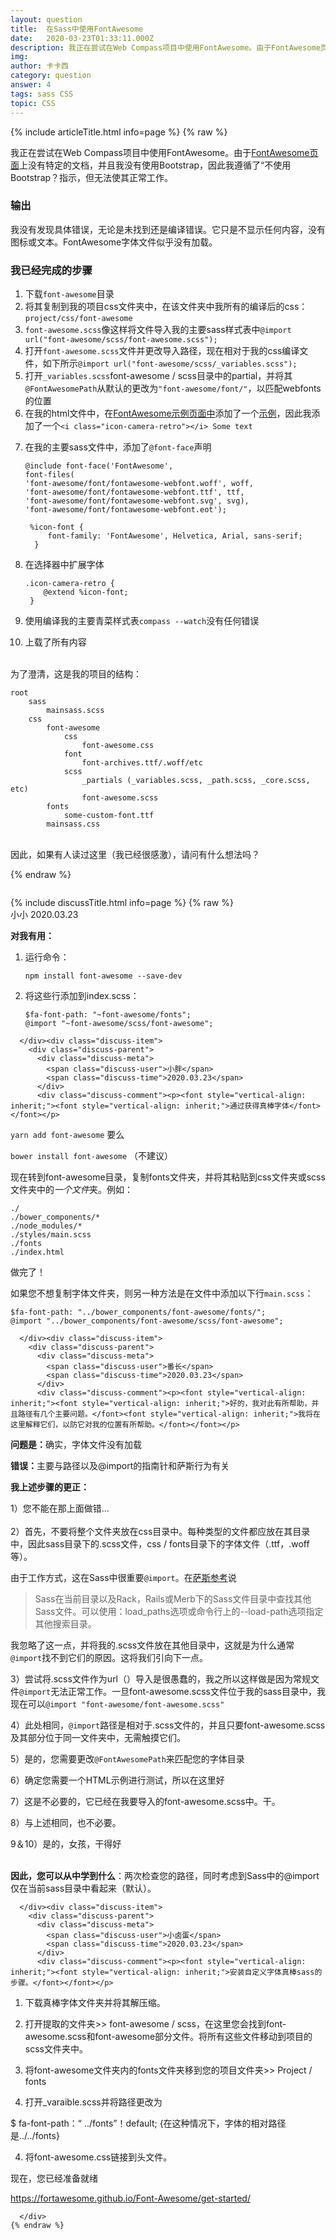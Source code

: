 ```yaml
---
layout: question
title:  在Sass中使用FontAwesome
date:   2020-03-23T01:33:11.000Z
description: 我正在尝试在Web Compass项目中使用FontAwesome。由于FontAwesome页面上没有特定的文档，并且我没有使用Bootstrap，因此...
img: 
author: 卡卡西
category: question
answer: 4
tags: sass CSS
topic: CSS
---
```

<div class="article-root">
  <div class="article">
    {% include articleTitle.html info=page %}
    {% raw %}
    <div class="article-content"><p><font style="vertical-align: inherit;"><font style="vertical-align: inherit;">我正在尝试在Web Compass项目中使用FontAwesome。</font><font style="vertical-align: inherit;">由于</font></font><a href="http://fortawesome.github.io/Font-Awesome/get-started/" rel="noreferrer"><font style="vertical-align: inherit;"><font style="vertical-align: inherit;">FontAwesome页面</font></font></a><font style="vertical-align: inherit;"><font style="vertical-align: inherit;">上没有特定的文档</font><font style="vertical-align: inherit;">，并且我没有使用Bootstrap，因此我遵循了“不使用Bootstrap？</font><font style="vertical-align: inherit;">指示，但无法使其正常工作。</font></font></p>

<h3><font style="vertical-align: inherit;"><font style="vertical-align: inherit;">输出</font></font></h3>

<p><font style="vertical-align: inherit;"><font style="vertical-align: inherit;">我没有发现具体错误，无论是未找到还是编译错误。</font><font style="vertical-align: inherit;">它只是不显示任何内容，没有图标或文本。</font><font style="vertical-align: inherit;">FontAwesome字体文件似乎没有加载。</font></font></p>

<h3><font style="vertical-align: inherit;"><font style="vertical-align: inherit;">我已经完成的步骤</font></font></h3>

<ol>
<li><font style="vertical-align: inherit;"><font style="vertical-align: inherit;">下载</font></font><code>font-awesome</code><font style="vertical-align: inherit;"><font style="vertical-align: inherit;">目录</font></font></li>
<li><font style="vertical-align: inherit;"><font style="vertical-align: inherit;">将其复制到我的项目css文件夹中，在该文件夹中我所有的编译后的css： </font></font><code>project/css/font-awesome</code></li>
<li><font style="vertical-align: inherit;"></font><code>font-awesome.scss</code><font style="vertical-align: inherit;"><font style="vertical-align: inherit;">像这样</font><font style="vertical-align: inherit;">将</font><font style="vertical-align: inherit;">文件</font><font style="vertical-align: inherit;">导入</font><font style="vertical-align: inherit;">我的主要sass样式表中</font></font><code>@import url("font-awesome/scss/font-awesome.scss");</code></li>
<li><font style="vertical-align: inherit;"><font style="vertical-align: inherit;">打开</font></font><code>font-awesome.scss</code><font style="vertical-align: inherit;"><font style="vertical-align: inherit;">文件并更改导入路径，现在相对于我的css编译文件，如下所示</font></font><code>@import url("font-awesome/scss/_variables.scss");</code></li>
<li><font style="vertical-align: inherit;"><font style="vertical-align: inherit;">打开</font></font><code>_variables.scss</code><font style="vertical-align: inherit;"><font style="vertical-align: inherit;">font-awesome / scss目录中的partial，并将其</font></font><code>@FontAwesomePath</code><font style="vertical-align: inherit;"><font style="vertical-align: inherit;">从默认的</font><font style="vertical-align: inherit;">更改</font><font style="vertical-align: inherit;">为</font></font><code>"font-awesome/font/"</code><font style="vertical-align: inherit;"><font style="vertical-align: inherit;">，以匹配webfonts的位置</font></font></li>
<li><font style="vertical-align: inherit;"><font style="vertical-align: inherit;">在我的html文件中，在</font></font><a href="http://fortawesome.github.io/Font-Awesome/examples/#inline-icons" rel="noreferrer"><font style="vertical-align: inherit;"><font style="vertical-align: inherit;">FontAwesome示例页面中</font></font></a><font style="vertical-align: inherit;"><font style="vertical-align: inherit;">添加了一个</font><a href="http://fortawesome.github.io/Font-Awesome/examples/#inline-icons" rel="noreferrer"><font style="vertical-align: inherit;">示例</font></a><font style="vertical-align: inherit;">，因此我添加了一个</font></font><code>&lt;i class="icon-camera-retro"&gt;&lt;/i&gt; Some text</code></li>
<li><p><font style="vertical-align: inherit;"><font style="vertical-align: inherit;">在我的主要sass文件中，添加了</font></font><code>@font-face</code><font style="vertical-align: inherit;"><font style="vertical-align: inherit;">声明</font></font></p>

<pre><code>@include font-face('FontAwesome',<font></font>
font-files(<font></font>
'font-awesome/font/fontawesome-webfont.woff', woff,<font></font>
'font-awesome/font/fontawesome-webfont.ttf', ttf,<font></font>
'font-awesome/font/fontawesome-webfont.svg', svg),<font></font>
'font-awesome/font/fontawesome-webfont.eot');<font></font>
<font></font>
 %icon-font {<font></font>
     font-family: 'FontAwesome', Helvetica, Arial, sans-serif;<font></font>
  }<font></font>
</code></pre></li>
<li><p><font style="vertical-align: inherit;"><font style="vertical-align: inherit;">在选择器中扩展字体 </font></font></p>

<pre><code>.icon-camera-retro {<font></font>
    @extend %icon-font;<font></font>
 }<font></font>
</code></pre></li>
<li><p><font style="vertical-align: inherit;"><font style="vertical-align: inherit;">使用编译我的主要青菜样式表</font></font><code>compass --watch</code><font style="vertical-align: inherit;"><font style="vertical-align: inherit;">没有任何错误</font></font></p></li>
<li><font style="vertical-align: inherit;"><font style="vertical-align: inherit;">上载了所有内容</font></font></li>
</ol>

<p><br><font style="vertical-align: inherit;"><font style="vertical-align: inherit;">
为了澄清，这是我的项目的结构：</font></font></p>

<pre><code>root<font></font>
    sass<font></font>
        mainsass.scss<font></font>
    css<font></font>
        font-awesome<font></font>
            css<font></font>
                font-awesome.css<font></font>
            font<font></font>
                font-archives.ttf/.woff/etc<font></font>
            scss<font></font>
                _partials (_variables.scss, _path.scss, _core.scss, etc)<font></font>
                font-awesome.scss<font></font>
        fonts<font></font>
            some-custom-font.ttf<font></font>
        mainsass.css<font></font>
</code></pre>

<p><br><font style="vertical-align: inherit;"><font style="vertical-align: inherit;">
因此，如果有人读过这里（我已经很感激），请问有什么想法吗？</font></font></p></div>
    {% endraw %}
  </div>
  <p style="height: 0;width:0;overflow: hidden;"> 第2599篇《在Sass中使用FontAwesome》来自Winter(https://github.com/aiyld/aiyld.github.io)的站点</p>
  <div class="discuss-wrapper">
    {% include discussTitle.html info=page %}
    {% raw %}
    <div class="discuss-item">
        <div class="discuss-parent">
          <div class="discuss-meta">
            <span class="discuss-user">小小</span>
            <span class="discuss-time">2020.03.23</span>
          </div>
          <div class="discuss-comment"><p><strong><font style="vertical-align: inherit;"><font style="vertical-align: inherit;">对我有用：</font></font></strong></p>

<ol>
<li><p><font style="vertical-align: inherit;"><font style="vertical-align: inherit;">运行命令：</font></font></p>

<pre><code>npm install font-awesome --save-dev
</code></pre></li>
<li><p><font style="vertical-align: inherit;"><font style="vertical-align: inherit;">将这些行添加到index.scss：</font></font></p>

<pre><code>$fa-font-path: "~font-awesome/fonts";<font></font>
@import "~font-awesome/scss/font-awesome";<font></font>
</code></pre></li>
</ol></div>
        </div>
        
      </div><div class="discuss-item">
        <div class="discuss-parent">
          <div class="discuss-meta">
            <span class="discuss-user">小胖</span>
            <span class="discuss-time">2020.03.23</span>
          </div>
          <div class="discuss-comment"><p><font style="vertical-align: inherit;"><font style="vertical-align: inherit;">通过获得真棒字体</font></font></p>

<p><code>yarn add font-awesome</code><font style="vertical-align: inherit;"><font style="vertical-align: inherit;">
要么</font></font></p>

<p><code>bower install font-awesome</code><font style="vertical-align: inherit;"><font style="vertical-align: inherit;"> （不建议）</font></font></p>

<p><font style="vertical-align: inherit;"><font style="vertical-align: inherit;">现在转到font-awesome目录，复制fonts文件夹，并将其粘贴</font><font style="vertical-align: inherit;">到css文件夹或scss文件夹中的</font></font><em><font style="vertical-align: inherit;"><font style="vertical-align: inherit;">一个文件</font></font></em><font style="vertical-align: inherit;"><font style="vertical-align: inherit;">夹。</font><font style="vertical-align: inherit;">例如：</font></font></p>

<p><code>./
./bower_components/*
./node_modules/*
./styles/main.scss
./fonts
./index.html
</code></p>

<p><font style="vertical-align: inherit;"><font style="vertical-align: inherit;">做完了！ </font></font></p>

<p><font style="vertical-align: inherit;"><font style="vertical-align: inherit;">如果您不想复制字体文件夹，则另一种方法是在文件中添加以下行</font></font><code>main.scss</code><font style="vertical-align: inherit;"><font style="vertical-align: inherit;">：</font></font></p>

<p><code>$fa-font-path: "../bower_components/font-awesome/fonts/";
@import "../bower_components/font-awesome/scss/font-awesome";</code></p></div>
        </div>
        
      </div><div class="discuss-item">
        <div class="discuss-parent">
          <div class="discuss-meta">
            <span class="discuss-user">番长</span>
            <span class="discuss-time">2020.03.23</span>
          </div>
          <div class="discuss-comment"><p><font style="vertical-align: inherit;"><font style="vertical-align: inherit;">好的，我对此有所帮助，并且路径有几个主要问题。</font><font style="vertical-align: inherit;">我将在这里解释它们，以防它对我的位置有所帮助。</font></font></p>

<p><strong><font style="vertical-align: inherit;"><font style="vertical-align: inherit;">问题是：</font></font></strong><font style="vertical-align: inherit;"><font style="vertical-align: inherit;">确实，字体文件没有加载</font></font></p>

<p><strong><font style="vertical-align: inherit;"><font style="vertical-align: inherit;">错误：</font></font></strong><font style="vertical-align: inherit;"><font style="vertical-align: inherit;">主要与路径以及@import的指南针和萨斯行为有关</font></font></p>

<p><strong><font style="vertical-align: inherit;"><font style="vertical-align: inherit;">我上述步骤的更正：</font></font></strong></p>

<p><font style="vertical-align: inherit;"><font style="vertical-align: inherit;">1）您不能在那上面做错... </font></font><br><br><font style="vertical-align: inherit;"><font style="vertical-align: inherit;">
2）首先，不要将整个文件夹放在css目录中。</font><font style="vertical-align: inherit;">每种类型的文件都应放在其目录中，因此sass目录下的.scss文件，css / fonts目录下的字体文件（.ttf，.woff等）。</font></font></p>

<p><font style="vertical-align: inherit;"><font style="vertical-align: inherit;">由于工作方式，这在Sass中很重要</font></font><code>@import</code><font style="vertical-align: inherit;"><font style="vertical-align: inherit;">。</font><font style="vertical-align: inherit;">在</font></font><a href="http://sass-lang.com/docs/yardoc/file.SASS_REFERENCE.html#import"><font style="vertical-align: inherit;"><font style="vertical-align: inherit;">萨斯参考</font></font></a><font style="vertical-align: inherit;"><font style="vertical-align: inherit;">说</font></font></p>

<blockquote>
  <p><font style="vertical-align: inherit;"><font style="vertical-align: inherit;">Sass在当前目录以及Rack，Rails或Merb下的Sass文件目录中查找其他Sass文件。</font><font style="vertical-align: inherit;">可以使用：load_paths选项或命令行上的--load-path选项指定其他搜索目录。</font></font></p>
</blockquote>

<p><font style="vertical-align: inherit;"><font style="vertical-align: inherit;">我忽略了这一点，并将我的.scss文件放在其他目录中，这就是为什么通常</font></font><code>@import</code><font style="vertical-align: inherit;"><font style="vertical-align: inherit;">找不到它们</font><font style="vertical-align: inherit;">的原因</font><font style="vertical-align: inherit;">。</font><font style="vertical-align: inherit;">这将我们引向下一点。</font></font></p>

<p><font style="vertical-align: inherit;"><font style="vertical-align: inherit;">3）尝试将.scss文件作为url（）导入是很愚蠢的，我之所以这样做是因为常规文件</font></font><code>@import</code><font style="vertical-align: inherit;"><font style="vertical-align: inherit;">无法正常工作。</font><font style="vertical-align: inherit;">一旦font-awesome.scss文件位于我的sass目录中，我现在可以</font></font><code>@import "font-awesome/font-awesome.scss"</code> <br></p>

<p><font style="vertical-align: inherit;"><font style="vertical-align: inherit;">4）此处相同，</font></font><code>@import</code><font style="vertical-align: inherit;"><font style="vertical-align: inherit;">路径是相对于.scss文件的，并且只要font-awesome.scss及其部分位于同一文件夹中，无需触摸它们。</font></font></p>

<p><font style="vertical-align: inherit;"><font style="vertical-align: inherit;">5）是的，您需要更改</font></font><code>@FontAwesomePath</code><font style="vertical-align: inherit;"><font style="vertical-align: inherit;">来匹配您的字体目录</font></font></p>

<p><font style="vertical-align: inherit;"><font style="vertical-align: inherit;">6）确定您需要一个HTML示例进行测试，所以在这里好</font></font></p>

<p><font style="vertical-align: inherit;"><font style="vertical-align: inherit;">7）这是不必要的，它已经在我要导入的font-awesome.scss中。</font><font style="vertical-align: inherit;">干。</font></font></p>

<p><font style="vertical-align: inherit;"><font style="vertical-align: inherit;">8）与上述相同，也不必要。</font></font></p>

<p><font style="vertical-align: inherit;"><font style="vertical-align: inherit;">9＆10）是的，女孩，干得好</font></font></p>

<p><br>
<strong><font style="vertical-align: inherit;"><font style="vertical-align: inherit;">因此，您可以从中学到什么</font></font></strong><font style="vertical-align: inherit;"><font style="vertical-align: inherit;">：两次检查您的路径，同时考虑到Sass中的@import仅在当前sass目录中看起来（默认）。</font></font></p></div>
        </div>
        
      </div><div class="discuss-item">
        <div class="discuss-parent">
          <div class="discuss-meta">
            <span class="discuss-user">小卤蛋</span>
            <span class="discuss-time">2020.03.23</span>
          </div>
          <div class="discuss-comment"><p><font style="vertical-align: inherit;"><font style="vertical-align: inherit;">安装自定义字体真棒sass的步骤。</font></font></p>

<ol>
<li><p><font style="vertical-align: inherit;"><font style="vertical-align: inherit;">下载真棒字体文件夹并将其解压缩。</font></font></p></li>
<li><p><font style="vertical-align: inherit;"><font style="vertical-align: inherit;">打开提取的文件夹&gt;&gt; font-awesome / scss，在这里您会找到font-awesome.scss和font-awesome部分文件。</font><font style="vertical-align: inherit;">将所有这些文件移动到项目的scss文件夹中。</font></font></p></li>
<li><p><font style="vertical-align: inherit;"><font style="vertical-align: inherit;">将font-awesome文件夹内的fonts文件夹移到您的项目文件夹&gt;&gt; Project / fonts</font></font></p></li>
<li><p><font style="vertical-align: inherit;"><font style="vertical-align: inherit;">打开_varaible.scss并将路径更改为</font></font></p></li>
</ol>

<p><font style="vertical-align: inherit;"><font style="vertical-align: inherit;">$ fa-font-path：“ ../fonts”！default; </font><font style="vertical-align: inherit;">{在这种情况下，字体的相对路径是../../fonts}</font></font></p>

<ol start="4">
<li><font style="vertical-align: inherit;"><font style="vertical-align: inherit;">将font-awesome.css链接到头文件。</font></font></li>
</ol>

<p><font style="vertical-align: inherit;"><font style="vertical-align: inherit;">现在，您已经准备就绪</font></font></p>

<p><a href="https://fortawesome.github.io/Font-Awesome/get-started/" rel="nofollow"><font style="vertical-align: inherit;"><font style="vertical-align: inherit;">https://fortawesome.github.io/Font-Awesome/get-started/</font></font></a></p></div>
        </div>
        
      </div>
    {% endraw %}
  </div>
<div>
